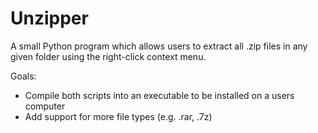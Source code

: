 # Unzipper
A small Python program which allows users to extract all .zip files in any given folder using the right-click context menu.

Goals: 
  - Compile both scripts into an executable to be installed on a users computer
  - Add support for more file types (e.g. .rar, .7z)
